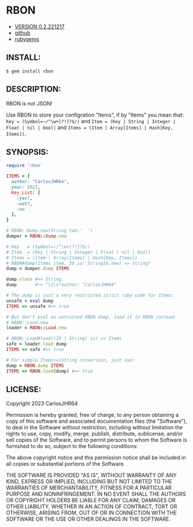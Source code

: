 # RBON

* [VERSION 0.2.221217](https://github.com/carlosjhr64/rbon/releases)
* [github](https://www.github.com/carlosjhr64/rbon)
* [rubygems](https://rubygems.org/gems/rbon)

## INSTALL:

```shell
$ gem install rbon
```

## DESCRIPTION:

RBON is not JSON!

Use RBON to store your configration "Items",
if by "Items" you mean that:
`Key = (Symbol=~/^\w+[?!]?$/)`
and
`Item = (Key | String | Integer | Float | nil | bool)`
and
`Items = (Item | Array[Items] | Hash[Key, Items])`.

## SYNOPSIS:

```ruby
require 'rbon'

ITEMS = {
  author: "CarlosJHR64",
  year: 2021,
  Key_List: [
    :yes!,
    :wut?,
    :no
  ],
}

# RBON::Dump.new(String tab:'  ')
dumper = RBON::Dump.new

# Key   = (Symbol=~/^\w+[?!]?$/)
# Item  = (Key | String | Integer | Float | nil | bool)
# Items = (Item | Array[Items] | Hash[Key, Items])
# RBON#dump(Items item, IO io: StringIO.new) => String?
dump = dumper.dump ITEMS

dump.class #=> String
dump       #~> ^\{\s*author: "CarlosJHR64"

# The dump is just a very restricted strict ruby code for Items:
unsafe = eval dump
ITEMS == unsafe #=> true

# But don't eval an untrusted RBON dump, load it in RBON instead:
# RBON::Load.new
loader = RBON::Load.new

# RBON::Load#load((IO | String) io) => Items
safe = loader.load dump
ITEMS == safe #=> true

# For simple Items<=>String conversion, just use:
dump = RBON.dump ITEMS
ITEMS == RBON.load(dump) #=> true
```

## LICENSE:

Copyright 2023 CarlosJHR64

Permission is hereby granted, free of charge,
to any person obtaining a copy of this software and
associated documentation files (the "Software"),
to deal in the Software without restriction,
including without limitation the rights
to use, copy, modify, merge, publish, distribute, sublicense, and/or sell
copies of the Software, and
to permit persons to whom the Software is furnished to do so,
subject to the following conditions:

The above copyright notice and this permission notice
shall be included in all copies or substantial portions of the Software.

THE SOFTWARE IS PROVIDED "AS IS",
WITHOUT WARRANTY OF ANY KIND, EXPRESS OR IMPLIED,
INCLUDING BUT NOT LIMITED TO THE WARRANTIES OF MERCHANTABILITY,
FITNESS FOR A PARTICULAR PURPOSE AND NONINFRINGEMENT.
IN NO EVENT SHALL THE AUTHORS OR COPYRIGHT HOLDERS BE LIABLE FOR ANY CLAIM,
DAMAGES OR OTHER LIABILITY, WHETHER IN AN ACTION OF CONTRACT,
TORT OR OTHERWISE, ARISING FROM, OUT OF OR IN CONNECTION WITH
THE SOFTWARE OR THE USE OR OTHER DEALINGS IN THE SOFTWARE.
